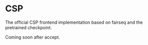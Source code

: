 # CSP
The official CSP frontend implementation based on fairseq and the pretrained checkpoint.

Coming soon after accept.
